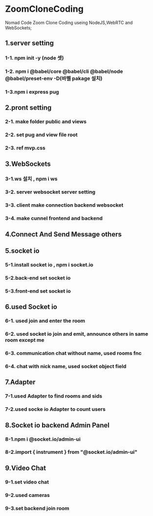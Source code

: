 # ZoomCloneCoding

Nomad Code Zoom Clone Coding useing NodeJS,WebRTC and WebSockets;

## 1.server setting

### 1-1. npm init -y (node 셋)

### 1-2. npm i @babel/core @babel/cli @babel/node @babel/preset-env -D(바벨 pakage 설치)

### 1-3.npm i express pug

## 2.pront setting

### 2-1. make folder public and views

### 2-2. set pug and view file root

### 2-3. ref mvp.css

## 3.WebSockets

### 3-1.ws 설치 , npm i ws

### 3-2. server websocket server setting

### 3-3. client make connection backend websocket

### 3-4. make cunnel frontend and backend

## 4.Connect And Send Message others

## 5.socket io

### 5-1.install socket io , npm i socket.io

### 5-2.back-end set socket io

### 5-3.front-end set socket io

## 6.used Socket io

### 6-1. used join and enter the room

### 6-2. used socket io join and emit, announce others in same room except me

### 6-3. communication chat without name, used rooms fnc

### 6-4. chat with nick name, used socket object field

## 7.Adapter

### 7-1.used Adapter to find rooms and sids

### 7-2.used socke io Adapter to count users

## 8.Socket io backend Admin Panel

### 8-1.npm i @socket.io/admin-ui

### 8-2.import { instrument } from "@socket.io/admin-ui"

## 9.Video Chat

### 9-1.set video chat

### 9-2.used cameras

### 9-3.set backend join room
